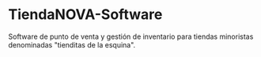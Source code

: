 # TiendaNOVA-Software
Software de punto de venta y gestión de inventario para tiendas minoristas denominadas "tienditas de la esquina".
